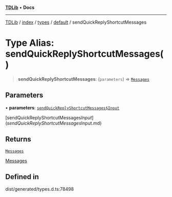 [**TDLib**](../../../../../../README.md) • **Docs**

***

[TDLib](../../../../../../modules.md) / [index](../../../../../README.md) / [types](../../../README.md) / [default](../README.md) / sendQuickReplyShortcutMessages

# Type Alias: sendQuickReplyShortcutMessages()

> **sendQuickReplyShortcutMessages**: (`parameters`) => [`Messages`](Messages.md)

## Parameters

• **parameters**: [`sendQuickReplyShortcutMessages$Input`](sendQuickReplyShortcutMessages$Input.md)

[sendQuickReplyShortcutMessages$Input](sendQuickReplyShortcutMessages$Input.md)

## Returns

[`Messages`](Messages.md)

[Messages](Messages.md)

## Defined in

dist/generated/types.d.ts:78498
